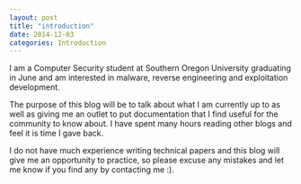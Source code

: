 ```yaml
---
layout: post
title: "introduction"
date: 2014-12-03
categories: Introduction
---
```


I am a Computer Security student at Southern Oregon University graduating in June and am interested in malware, reverse engineering and exploitation development.

The purpose of this blog will be to talk about what I am currently up to as well as giving me an outlet to put documentation that I find useful for the community to know about. I have spent many hours reading other blogs and feel it is time I gave back. 

I do not have much experience writing technical papers and this blog will give me an opportunity to practice, so please excuse any mistakes and let me know if you find any by contacting me :). 